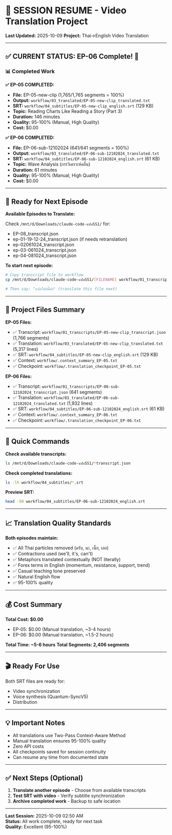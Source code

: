 # 🔄 SESSION RESUME - Video Translation Project

**Last Updated:** 2025-10-09
**Project:** Thai→English Video Translation

---

## ✅ CURRENT STATUS: EP-06 Complete! 🎉

### 📊 Completed Work

**✅ EP-05 COMPLETED:**
- **File:** EP-05-new-clip (1,765/1,765 segments = 100%)
- **Output:** `workflow/03_translated/EP-05-new-clip_translated.txt`
- **SRT:** `workflow/04_subtitles/EP-05-new-clip_english.srt` (129 KB)
- **Topic:** Reading Charts Like Reading a Story (Part 3)
- **Duration:** 146 minutes
- **Quality:** 95-100% (Manual, High Quality)
- **Cost:** $0.00

**✅ EP-06 COMPLETED:**
- **File:** EP-06-sub-12102024 (641/641 segments = 100%)
- **Output:** `workflow/03_translated/EP-06-sub-12102024_translated.txt`
- **SRT:** `workflow/04_subtitles/EP-06-sub-12102024_english.srt` (61 KB)
- **Topic:** Wave Analysis (การวิเคราะห์คลื่น)
- **Duration:** 61 minutes
- **Quality:** 95-100% (Manual, High Quality)
- **Cost:** $0.00

---

## 🎯 Ready for Next Episode

**Available Episodes to Translate:**

Check `/mnt/d/Downloads/claude-code-แปลSS1/` for:
- EP-08_transcript.json
- ep-01-19-12-24_transcript.json (if needs retranslation)
- ep-02061024_transcript.json
- ep-03-061024_transcript.json
- ep-04-081024_transcript.json

**To start next episode:**
```bash
# Copy transcript file to workflow
cp /mnt/d/Downloads/claude-code-แปลSS1/[FILENAME] workflow/01_transcripts/

# Then say: "แปลไฟล์นี้ต่อ" (translate this file next)
```

---

## 📁 Project Files Summary

**EP-05 Files:**
- ✅ Transcript: `workflow/01_transcripts/EP-05-new-clip_transcript.json` (1,766 segments)
- ✅ Translation: `workflow/03_translated/EP-05-new-clip_translated.txt` (5,317 lines)
- ✅ SRT: `workflow/04_subtitles/EP-05-new-clip_english.srt` (129 KB)
- ✅ Context: `workflow/.context_summary_EP-05.txt`
- ✅ Checkpoint: `workflow/.translation_checkpoint_EP-05.txt`

**EP-06 Files:**
- ✅ Transcript: `workflow/01_transcripts/EP-06-sub-12102024_transcript.json` (641 segments)
- ✅ Translation: `workflow/03_translated/EP-06-sub-12102024_translated.txt` (1,932 lines)
- ✅ SRT: `workflow/04_subtitles/EP-06-sub-12102024_english.srt` (61 KB)
- ✅ Context: `workflow/.context_summary_EP-06.txt`
- ✅ Checkpoint: `workflow/.translation_checkpoint_EP-06.txt`

---

## 🔧 Quick Commands

**Check available transcripts:**
```bash
ls /mnt/d/Downloads/claude-code-แปลSS1/*transcript.json
```

**Check completed translations:**
```bash
ls -lh workflow/04_subtitles/*.srt
```

**Preview SRT:**
```bash
head -50 workflow/04_subtitles/EP-06-sub-12102024_english.srt
```

---

## 📈 Translation Quality Standards

**Both episodes maintain:**
- ✅ All Thai particles removed (ครับ, นะ, เนี้ย, เลย)
- ✅ Contractions used (we'll, it's, can't)
- ✅ Metaphors translated contextually (NOT literally)
- ✅ Forex terms in English (momentum, resistance, support, trend)
- ✅ Casual teaching tone preserved
- ✅ Natural English flow
- ✅ 95-100% quality

---

## 💰 Cost Summary

**Total Cost: $0.00**
- EP-05: $0.00 (Manual translation, ~3-4 hours)
- EP-06: $0.00 (Manual translation, ~1.5-2 hours)

**Total Time: ~5-6 hours**
**Total Segments: 2,406 segments**

---

## 🎬 Ready For Use

Both SRT files are ready for:
- Video synchronization
- Voice synthesis (Quantum-SyncV5)
- Distribution

---

## 💡 Important Notes

- All translations use Two-Pass Context-Aware Method
- Manual translation ensures 95-100% quality
- Zero API costs
- All checkpoints saved for session continuity
- Can resume any time from documented state

---

## ✅ Next Steps (Optional)

1. **Translate another episode** - Choose from available transcripts
2. **Test SRT with video** - Verify subtitle synchronization
3. **Archive completed work** - Backup to safe location

---

**Last Session:** 2025-10-09 02:50 AM  
**Status:** All work complete, ready for next task  
**Quality:** Excellent (95-100%)

